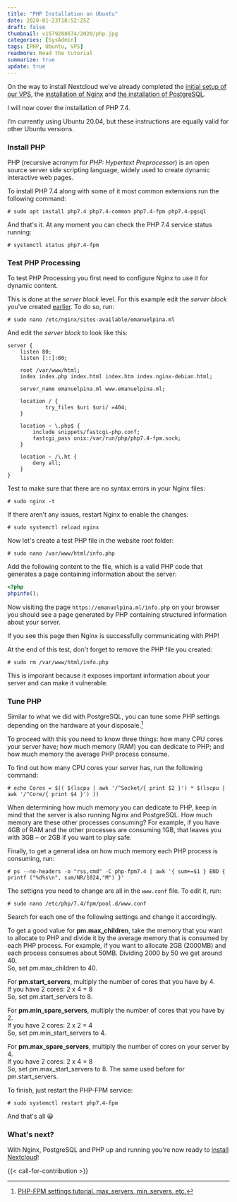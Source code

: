```yaml
---
title: "PHP Installation on Ubuntu"
date: 2020-01-23T18:52:25Z
draft: false
thumbnail: v1579288674/2020/php.jpg
categories: [SysAdmin]
tags: [PHP, Ubuntu, VPS]
readmore: Read the tutorial
summarize: true
update: true
---
```


On the way to install Nextcloud we've already completed the [initial setup of our VPS](/ubuntu-server-initial-setup/), the [installation of Nginx](/nginx-installation-on-ubuntu/) and [the installation of PostgreSQL](/postgresql-installation-on-ubuntu/).

I will now cover the installation of PHP 7.4.

I’m currently using Ubuntu 20.04, but these instructions are equally valid for other Ubuntu versions.

<!--more-->

### Install PHP

PHP (recursive acronym for _PHP: Hypertext Preprocessor_) is an open source server side scripting language, widely used to create dynamic interactive web pages.

To install PHP 7.4 along with some of it most common extensions run the following command:
```plain
# sudo apt install php7.4 php7.4-common php7.4-fpm php7.4-pgsql
```

And that's it. At any moment you can check the PHP 7.4 service status running:
```plain
# systemctl status php7.4-fpm
```

### Test PHP Processing

To test PHP Processing you first need to configure Nginx to use it for dynamic content.

This is done at the _server block_ level. For this example edit the _server block_ you've created [earlier](/nginx-installation-on-ubuntu/#set-up-a-server-block). To do so, run:
```plain
# sudo nano /etc/nginx/sites-available/emanuelpina.ml
```

And edit the _server block_ to look like this:
```nginx
server {
    listen 80;
    listen [::]:80;

    root /var/www/html;
    index index.php index.html index.htm index.nginx-debian.html;

    server_name emanuelpina.ml www.emanuelpina.ml;

    location / {
            try_files $uri $uri/ =404;
    }

    location ~ \.php$ {
        include snippets/fastcgi-php.conf;
        fastcgi_pass unix:/var/run/php/php7.4-fpm.sock;
    }
    
    location ~ /\.ht {
        deny all;
    }
}
```

Test to make sure that there are no syntax errors in your Nginx files:
```plain
# sudo nginx -t
```

If there aren’t any issues, restart Nginx to enable the changes:
```plain
# sudo systemctl reload nginx
```

Now let's create a test PHP file in the website root folder:
```plain
# sudo nano /var/www/html/info.php
```

Add the following content to the file, which is a valid PHP code that generates a page containing information about the server:
```php
<?php
phpinfo();
```

Now visiting the page `https://emanuelpina.ml/info.php` on your browser you should see a page generated by PHP containing structured information about your server.

If you see this page then Nginx is successfully communicating with PHP!

At the end of this test, don't forget to remove the PHP file you created:
```plain
# sudo rm /var/www/html/info.php
```

This is imporant because it exposes important information about your server and can make it vulnerable.

### Tune PHP

Similar to what we did with PostgreSQL, you can tune some PHP settings depending on the hardware at your disposale.[^1]

To proceed with this you need to know three things: how many CPU cores your server have; how much memory (RAM) you can dedicate to PHP; and how much memory the average PHP process consume.

To find out how many CPU cores your server has, run the following command:
```plain
# echo Cores = $(( $(lscpu | awk '/^Socket/{ print $2 }') * $(lscpu | awk '/^Core/{ print $4 }') ))
```
When determining how much memory you can dedicate to PHP, keep in mind that the server is also running Nginx and PostgreSQL. How much memory are these other processes consuming? For example, if you have 4GB of RAM and the other processes are consuming 1GB, that leaves you with 3GB – or 2GB if you want to play safe.

Finally, to get a general idea on how much memory each PHP process is consuming, run:
```plain
# ps --no-headers -o "rss,cmd" -C php-fpm7.4 | awk '{ sum+=$1 } END { printf ("%d%s\n", sum/NR/1024,"M") }'
```

The settigns you need to change are all in the `www.conf` file. To edit it, run:
```plain
# sudo nano /etc/php/7.4/fpm/pool.d/www.conf
```

Search for each one of the following settings and change it accordingly.

To get a good value for **pm.max_children**, take the memory that you want to allocate to PHP and divide it by the average memory that is consumed by each PHP process. For example, if you want to allocate 2GB (2000MB) and each process consumes about 50MB. Dividing 2000 by 50 we get around 40.  
So, set pm.max_children to 40.

For **pm.start_servers**, multiply the number of cores that you have by 4.  
If you have 2 cores: 2 x 4 = 8  
So, set pm.start_servers to 8.

For **pm.min_spare_servers**, multiply the number of cores that you have by 2.  
If you have 2 cores: 2 x 2 = 4  
So, set pm.min_start_servers to 4.

For **pm.max_spare_servers**, multiply the number of cores on your server by 4.  
If you have 2 cores: 2 x 4 = 8  
So, set pm.max_start_servers to 8. The same used before for pm.start_servers.

To finish, just restart the PHP-FPM service:
```plain
# sudo systemctl restart php7.4-fpm
```

And that's all :grinning:

### What's next?

With Nginx, PostgreSQL and PHP up and running you're now ready to [install Nextcloud](/nextcloud-18-installation-on-ubuntu/)!

{{< call-for-contribution >}}

[^1]: [PHP-FPM settings tutorial. max_servers, min_servers, etc.](https://thisinterestsme.com/php-fpm-settings/)